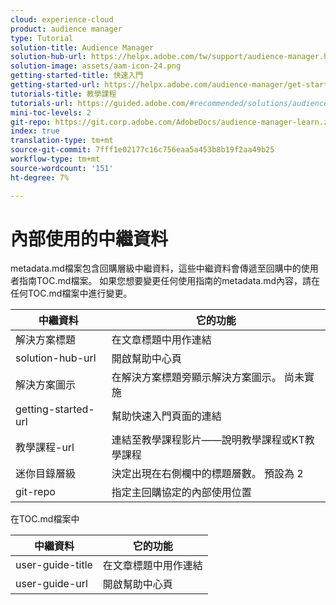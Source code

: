 ```yaml
---
cloud: experience-cloud
product: audience manager
type: Tutorial
solution-title: Audience Manager
solution-hub-url: https://helpx.adobe.com/tw/support/audience-manager.html
solution-image: assets/aam-icon-24.png
getting-started-title: 快速入門
getting-started-url: https://helpx.adobe.com/audience-manager/get-started.html
tutorials-title: 教學課程
tutorials-url: https://guided.adobe.com/#recommended/solutions/audience-manager
mini-toc-levels: 2
git-repo: https://git.corp.adobe.com/AdobeDocs/audience-manager-learn.zh-Hant
index: true
translation-type: tm+mt
source-git-commit: 7fff1e02177c16c756eaa5a453b8b19f2aa49b25
workflow-type: tm+mt
source-wordcount: '151'
ht-degree: 7%

---
```



# 內部使用的中繼資料

metadata.md檔案包含回購層級中繼資料，這些中繼資料會傳遞至回購中的使用者指南TOC.md檔案。 如果您想要變更任何使用指南的metadata.md內容，請在任何TOC.md檔案中進行變更。

| 中繼資料 | 它的功能 |
|--- |--- |
| 解決方案標題 | 在文章標題中用作連結 |
| solution-hub-url | 開啟幫助中心頁 |
| 解決方案圖示 | 在解決方案標題旁顯示解決方案圖示。 尚未實施 |
| getting-started-url | 幫助快速入門頁面的連結 |
| 教學課程-url | 連結至教學課程影片——說明教學課程或KT教學課程 |
| 迷你目錄層級 | 決定出現在右側欄中的標題層數。 預設為 2 |
| git-repo | 指定主回購協定的內部使用位置 |

在TOC.md檔案中

| 中繼資料 | 它的功能 |
|--- |--- |
| user-guide-title | 在文章標題中用作連結 |
| user-guide-url | 開啟幫助中心頁 |
